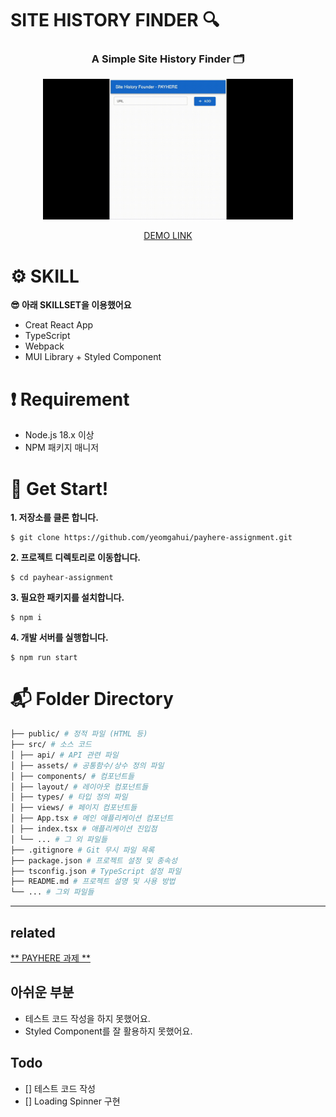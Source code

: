 # SITE HISTORY FINDER 🔍



**<h3 align="center">A Simple Site History Finder 🗂️</h3>**



<p align="middle" >
  <img src="./siteFounder_demo.gif" width="400">
</p>


<div align="middle">
  <a href="https://yeomgahui.github.io/payhere-assignment/">DEMO LINK</a>
</div>



# ⚙️ SKILL

**😎 아래 SKILLSET을 이용했어요**

- Creat React App
- TypeScript
- Webpack 
- MUI Library + Styled Component

# ❗ Requirement


- Node.js 18.x 이상
- NPM 패키지 매니저

# 🙌 Get Start!

**1. 저장소를 클론 합니다.**

```shell
$ git clone https://github.com/yeomgahui/payhere-assignment.git
```

**2. 프로젝트 디렉토리로 이동합니다.**

```shell
$ cd payhear-assignment
```

**3. 필요한 패키지를 설치합니다.**

```shell
$ npm i 
```

**4. 개발 서버를 실행합니다.**

```shell
$ npm run start
```

# 📬 Folder Directory
```bash
├── public/ # 정적 파일 (HTML 등)
├── src/ # 소스 코드
│ ├── api/ # API 관련 파일
│ ├── assets/ # 공통함수/상수 정의 파일
│ ├── components/ # 컴포넌트들
│ ├── layout/ # 레이아웃 컴포넌트들
│ ├── types/ # 타입 정의 파일
│ ├── views/ # 페이지 컴포넌트들
│ ├── App.tsx # 메인 애플리케이션 컴포넌트
│ ├── index.tsx # 애플리케이션 진입점
│ └── ... # 그 외 파일들
├── .gitignore # Git 무시 파일 목록
├── package.json # 프로젝트 설정 및 종속성
├── tsconfig.json # TypeScript 설정 파일
├── README.md # 프로젝트 설명 및 사용 방법
└── ... # 그외 파일들
```

---

## related

[** PAYHERE 과제 **](https://payhere.notion.site/2023-a56127648aa74e8abf3b7628ef447fef)

## 아쉬운 부분

- 테스트 코드 작성을 하지 못했어요. 
- Styled Component를 잘 활용하지 못했어요.

## Todo

- [] 테스트 코드 작성
- [] Loading Spinner 구현
